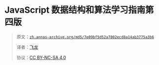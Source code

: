 # JavaScript 数据结构和算法学习指南第四版

> 原文：[`zh.annas-archive.org/md5/7e09bf5d52a7802ecd8a14ab3775a3b6`](https://zh.annas-archive.org/md5/7e09bf5d52a7802ecd8a14ab3775a3b6)
> 
> 译者：[飞龙](https://github.com/wizardforcel)
> 
> 协议：[CC BY-NC-SA 4.0](http://creativecommons.org/licenses/by-nc-sa/4.0/)